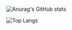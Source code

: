 ![Anurag's GitHub stats](https://github-readme-stats.vercel.app/api?username=iamDvz&count_private=true&show_icons=true)

![Top Langs](https://github-readme-stats.vercel.app/api/top-langs/?username=iamDvz&count_private=true&layout=compact)
